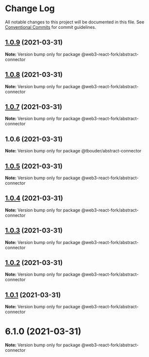 # Change Log

All notable changes to this project will be documented in this file.
See [Conventional Commits](https://conventionalcommits.org) for commit guidelines.

## [1.0.9](https://github.com/TBouder/web3-react-fork/compare/@web3-react-fork/abstract-connector@1.0.8...@web3-react-fork/abstract-connector@1.0.9) (2021-03-31)

**Note:** Version bump only for package @web3-react-fork/abstract-connector





## [1.0.8](https://github.com/TBouder/web3-react-fork/compare/@web3-react-fork/abstract-connector@1.0.7...@web3-react-fork/abstract-connector@1.0.8) (2021-03-31)

**Note:** Version bump only for package @web3-react-fork/abstract-connector





## [1.0.7](https://github.com/TBouder/web3-react-fork/compare/@web3-react-fork/abstract-connector@1.0.5...@web3-react-fork/abstract-connector@1.0.7) (2021-03-31)

**Note:** Version bump only for package @web3-react-fork/abstract-connector





## 1.0.6 (2021-03-31)

**Note:** Version bump only for package @tbouder/abstract-connector





## [1.0.5](https://github.com/TBouder/web3-react-fork/compare/@web3-react-fork/abstract-connector@1.0.4...@web3-react-fork/abstract-connector@1.0.5) (2021-03-31)

**Note:** Version bump only for package @web3-react-fork/abstract-connector





## [1.0.4](https://github.com/TBouder/web3-react-fork/compare/@web3-react-fork/abstract-connector@1.0.3...@web3-react-fork/abstract-connector@1.0.4) (2021-03-31)

**Note:** Version bump only for package @web3-react-fork/abstract-connector





## [1.0.3](https://github.com/TBouder/web3-react-fork/compare/@web3-react-fork/abstract-connector@1.0.2...@web3-react-fork/abstract-connector@1.0.3) (2021-03-31)

**Note:** Version bump only for package @web3-react-fork/abstract-connector





## [1.0.2](https://github.com/TBouder/web3-react-fork/compare/@web3-react-fork/abstract-connector@1.0.1...@web3-react-fork/abstract-connector@1.0.2) (2021-03-31)

**Note:** Version bump only for package @web3-react-fork/abstract-connector





## [1.0.1](https://github.com/TBouder/web3-react-fork/compare/@web3-react-fork/abstract-connector@6.1.0...@web3-react-fork/abstract-connector@1.0.1) (2021-03-31)

**Note:** Version bump only for package @web3-react-fork/abstract-connector





# 6.1.0 (2021-03-31)

**Note:** Version bump only for package @web3-react-fork/abstract-connector
